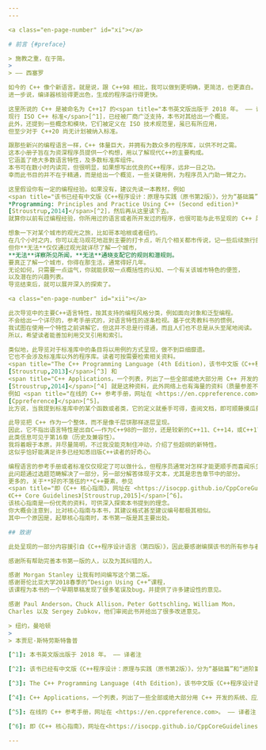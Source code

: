 ```yaml
---
---

<a class="en-page-number" id="xi"></a>

# 前言 {#preface}

> 施教之重，在于简。
>
> —— 西塞罗

如今的 C++ 像个新语言。就是说，跟 C++98 相比，我可以做到更明确，更简洁，也更直白。
进一步说，编译器核验得更出色，生成的程序运行得更快。

这里所说的 C++ 是被命名为 C++17 的<span title="本书英文版出版于 2018 年。 —— 译者注">
现行 ISO C++ 标准</span>[^1]，已经被厂商广泛支持，本书对其给出一个概览。
此外，还提到一些概念和模块，它们被定义在 ISO 技术规范里，虽已有所应用，
但至少对于 C++20 尚无计划被纳入标准。

跟那些新兴的编程语言一样，C++ 体量巨大，并拥有为数众多的程序库，以供不时之需。
这本小册子旨在为资深程序员提供一个构想，用以了解现代C++的主要构成。
它涵盖了绝大多数语言特性，及多数标准库组件。
本书可在数小时内读完，但很明显，如果想写出优良的C++程序，远非一日之功。
幸而此书目的并不在于精通，而是给出一个概览，一些关键用例，为程序员入门助一臂之力。

这里假设你有一定的编程经验。如果没有，建议先读一本教材，例如
<span title="该书已经有中文版《C++程序设计：原理与实践（原书第2版）》，分为“基础篇”和“进阶篇”两册，由 机械工业出版社 出版于2017年4月1日。 —— 译者注">
*Programming: Principles and Practice Using C++ (Second edition)*
[Stroustrup,2014]</span>[^2]，然后再从这里读下去。
就算你以前有过编程经验，你所用过的语言或者所开发过的程序，也很可能与此书呈现的 C++ 风格大相径庭。

想象一下对某个城市的观光之旅，比如哥本哈根或者纽约。
在几个小时之内，你可以走马观花地逛到主要的打卡点，听几个相关都市传说，记一些后续旅行的建议。
但你**无法**仅仅通过观光就详尽了解一个城市，
**无法**详察所见所闻，**无法**通晓支配它的规则和潜规则。
要真正了解一个城市，你得在那生活，通常得好几年。
无论如何，只需要一点运气，你就能获取一点概括性的认知、一个有关该城市特色的便签，
以及潜在的兴趣列表。
导览结束后，就可以展开深入的探索了。

<a class="en-page-number" id="xii"></a>

此次导览中的主要C++语言特性，按其支持的编程风格分类，例如面向对象和泛型编程。
不会给出一个详尽的，参考手册式的，对语言特性的逐条检视。基于优秀教科书的惯例，
我试图在使用一个特性之前讲解它，但这并不总是行得通，而且人们也不总是从头至尾地阅读。
所以，希望读者能善加利用交叉引用和索引。

类似地，此导览对于标准库中的条目将以用例的方式呈现，做不到巨细靡遗。
它也不会涉及标准库以外的程序库。读者可按需要检索相关资料。
<span title="The C++ Programming Language (4th Edition)，该书中文版《C++程序设计语言》已经由 机械工业出版社 出版于2019年6月1日。 —— 译者注">
[Stroustrup,2013]</span>[^3] 和
<span title="C++ Applications，一个列表，列出了一些全部或绝大部分用 C++ 开发的系统、应用或者程序库，位于作者网站的页面 https://www.stroustrup.com/applications.html —— 译者注">
[Stroustrup,2014]</span>[^4] 就是这种资料，此外网络上也有海量的资料（质量参差不齐），
例如 <span title="在线的 C++ 参考手册，网址在 <https://en.cppreference.com>。 —— 译者注">
[Cppreference]</span>[^5]。
比方说，当我提到标准库中的某个函数或者类，它的定义就垂手可得，查阅文档，即可顺藤摸瓜获取大量相关资料。

此导览把 C++ 作为一个整体，而不是像千层饼那样逐层呈现。
因此，它不指出语言特性是出自C——作为C++98的一部分，还是较新的C++11、C++14，或C++17。
此类信息可见于第16章（历史及兼容性）。
我将着眼于本原，并尽量简明，不过我没能克制住冲动，介绍了些超纲的新特性。
这似乎恰好能满足许多已经知悉旧版C++读者的好奇心。

编程语言的参考手册或者标准仅仅规定了可以做什么，但程序员通常对怎样才能更顺手而喜闻乐见。
此问题通过选题范畴解决了一部分，另一部分解答体现于文本，尤其是忠告章节中的部分。
更多的，关于**好的不落伍的**C++要素，参见
<span title="即《C++ 核心指南》，网址在 <https://isocpp.github.io/CppCoreGuidelines/CppCoreGuidelines> 非官方中文版可参见 <https://github.com/lynnboy/CppCoreGuidelines-zh-CN/blob/master/CppCoreGuidelines-zh-CN.md>">
《C++ Core Guidelines》[Stroustrup,2015]</span>[^6]。
该核心指南是一份优秀的资料，可供深入探索本书提到的理念。
你大概会注意到，比对核心指南与本书，其建议格式甚至建议编号都极其相似。
其中一个原因是，起草核心指南时，本书第一版是其主要出处。

## 致谢

此处呈现的一部分内容援引自《C++程序设计语言（第四版）》，因此要感谢编撰该书的所有参与者。

感谢所有帮助完善本书第一版的人，以及为其纠错的人。

感谢 Morgan Stanley 让我有时间编写这个第二版。
感谢哥伦比亚大学2018春季的“Design Using C++”课程，
该课程为本书的一个早期草稿发现了很多笔误及bug，并提供了许多建设性的意见。

感谢 Paul Anderson，Chuck Allison，Peter Gottschling，William Mon，
Charles 以及 Sergey Zubkov，他们审阅此书并给出了很多改进意见。

> 纽约，曼哈顿
>
> 本贾尼·斯特劳斯特鲁普

[^1]: 本书英文版出版于 2018 年。 —— 译者注

[^2]: 该书已经有中文版《C++程序设计：原理与实践（原书第2版）》，分为“基础篇”和“进阶篇”两册，由**机械工业出版社**出版于2017年4月1日。 —— 译者注

[^3]: The C++ Programming Language (4th Edition)，该书中文版《C++程序设计语言》已经由**机械工业出版社**出版于2019年6月1日。 —— 译者注

[^4]: C++ Applications，一个列表，列出了一些全部或绝大部分用 C++ 开发的系统、应用或者程序库，位于作者网站的页面 <https://www.stroustrup.com/applications.html>。 —— 译者注

[^5]: 在线的 C++ 参考手册，网址在 <https://en.cppreference.com>。 —— 译者注

[^6]: 即《C++ 核心指南》，网址在<https://isocpp.github.io/CppCoreGuidelines/CppCoreGuidelines>非官方中文版可参见<https://github.com/lynnboy/CppCoreGuidelines-zh-CN/blob/master/CppCoreGuidelines-zh-CN.md>。 —— 译者注

---
```

